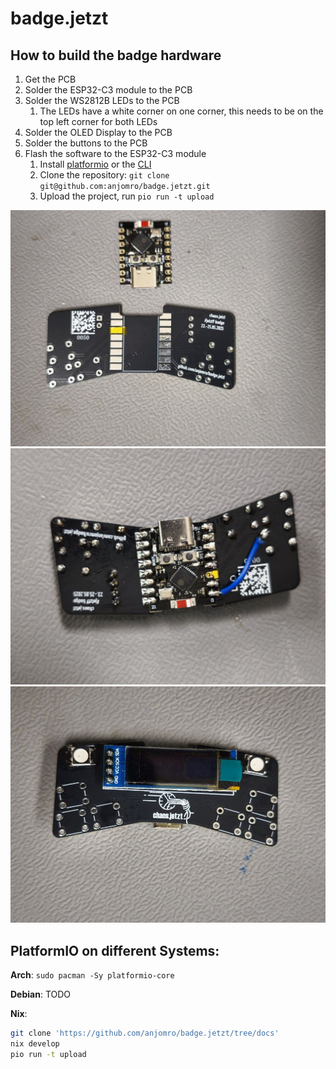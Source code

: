 # badge.jetzt


## How to build the badge hardware

1. Get the PCB
2. Solder the ESP32-C3 module to the PCB
3. Solder the WS2812B LEDs to the PCB
   1. The LEDs have a white corner on one corner, this needs to be on the top left corner for both LEDs
4. Solder the OLED Display to the PCB
5. Solder the buttons to the PCB
6. Flash the software to the ESP32-C3 module
   1. Install [platformio](https://platformio.org/platformio-ide) or the [CLI](https://docs.platformio.org/en/latest/core/index.html)
   2. Clone the repository: `git clone git@github.com:anjomro/badge.jetzt.git`
   3. Upload the project, run `pio run -t upload`

![ESP-C3 with PCB](images/esp_with_pcb_separated.jpg "ESP-C3 with PCB separated")
![ESP-C3 with PCB soldered](images/esp_with_pcb_soldered.jpg "ESP-C3 with PCB soldered")
![PCB front with display](images/pcb_with_display.jpg "PCB with display soldered on ti")

## PlatformIO on different Systems:
**Arch**: `sudo pacman -Sy platformio-core`

**Debian**: TODO

**Nix**:
```Bash
git clone 'https://github.com/anjomro/badge.jetzt/tree/docs'
nix develop
pio run -t upload
```

